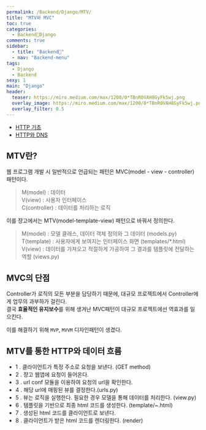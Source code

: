 ```yaml
---
permalink: /Backend/Django/MTV/
title: "MTV와 MVC"
toc: true
categories:
  - Backend🦄Django
comments: true
sidebar:
  - title: "Backend🦄"
  - nav: "Backend-menu"
tags:
  - Django
  - Backend
sexy: 1
main: "Django"
header:
  teaser: https://miro.medium.com/max/1200/0*TBnR0VAH8GyFk5wj.png
  overlay_image: https://miro.medium.com/max/1200/0*TBnR0VAH8GyFk5wj.png
  overlay_filter: 0.5
---
```


- [HTTP 기초](https://chanyoung-dev.github.io/CS/Network/Basic/)
- [HTTP와 DNS](https://chanyoung-dev.github.io/CS/Network/HTTP/)

## MTV란?

웹 프로그램 개발 시 일반적으로 언급되는 패턴은 MVC(model - view - controller) 패턴이다.  
>M(model) : 데이터   
>V(view) : 사용자 인터페이스  
>C(controller) : 데이터를 처리하는 로직   


이를 쟝고에서는 MTV(model-template-view) 패턴으로 바꿔서 정의한다.



> M(model) : 모델 클래스, 데이터 객체 정의와 그 데이터 (models.py)  
> T(template) : 사용자에게 보여지는 인터페이스 화면 (templates/*.html)  
> V(view) : 데이터를 가져오고 적절하게 가공하여 그 결과를 템플릿에 전달하는 역할 (views.py)  


## MVC의 단점
Controller가 로직의 모든 부분을 담당하기 때문에, 대규모 프로젝트에서 Controller에게 업무의 과부하가 걸린다.  
결국 **효율적인 유지보수**를 위해 생겨난 MVC패턴이 대규모 프로젝트에선 역효과를 일으킨다.

이를 해결하기 위해 `MVP`, `MVVM` 디자인패턴이 생겼다.

## MTV를 통한 HTTP와 데이터 흐름


- 1 . 클라이언트가 특정 주소로 요청을 보낸다. (GET method)
- 2 . 쟝고 웹앱에 요청이 들어온다.
- 3 . url conf 모듈을 이용하여 요청의 url을 확인한다. 
- 4 . 해당 url에 매핑된 뷰를 결정한다.(urls.py) 
- 5 . 뷰는 로직을 실행한다. 필요한 경우 모델을 통해 데이터를 처리한다. (view.py)
- 6 . 템플릿을 기반으로 최종 html 코드를 생성한다. (template/~.html)
- 7 . 생성된 html 코드를 클라이언트로 보낸다.
- 8 . 클라이언트가 받은 html 코드를 렌더링한다. (render)

